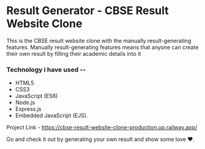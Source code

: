 <h1>Result Generator - CBSE Result Website Clone</h1>

<p>This is the CBSE result website clone with the manually result-generating features. Manually result-generating features means that anyone can create their own result by filling their academic details into it</p>

<h3>Technology i have used --</h3>

<ul>
<li>HTML5</li>
<li>CSS3</li>
<li>JavaScript (ES6)</li>
<li>Node.js</li>
<li>Express.js</li>
<li>Embedded JavaScript (EJS).</li>
</ul>

Project Link - https://cbse-result-website-clone-production.up.railway.app/

Go and check it out by generating your own result and show some love ❤.
